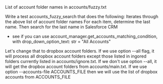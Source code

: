 List of account folder names in accounts/fuzzy.txt



Write a test accounts_fuzzy_search that does the following:
Iterates through the above list of account folder names
For each item, determine the last name.
Then search for the last name in Salesforce CRM
   - see if you can use account_manager.get_accounts_matching_condition, with drop_down_option_text: str = "All Accounts"

Let's change that to dropbox account folders.
If we use option --all flag, it will process all dropbox account folders except those listed in ingored folders currently listed in accounts/ignore.txt.
If we don't use option --all, it will get the dropbox account folders from accounts/main.txt.
If we use option --accounts-file ACCOUNTS_FILE then we will use the list of dropbox accounts from ACCOUNTS_FILE
